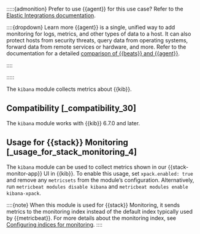 :::::{admonition} Prefer to use {{agent}} for this use case?
Refer to the [Elastic Integrations documentation](integration-docs://reference/kibana/index.md).

::::{dropdown} Learn more
{{agent}} is a single, unified way to add monitoring for logs, metrics, and other types of data to a host. It can also protect hosts from security threats, query data from operating systems, forward data from remote services or hardware, and more. Refer to the documentation for a detailed [comparison of {{beats}} and {{agent}}](docs-content://reference/fleet/index.md).

::::


:::::


The `kibana` module collects metrics about {{kib}}.


## Compatibility [_compatibility_30]

The `kibana` module works with {{kib}} 6.7.0 and later.


## Usage for {{stack}} Monitoring [_usage_for_stack_monitoring_4]

The `kibana` module can be used to collect metrics shown in our {{stack-monitor-app}} UI in {{kib}}. To enable this usage, set `xpack.enabled: true` and remove any `metricsets` from the module’s configuration. Alternatively, run `metricbeat modules disable kibana` and `metricbeat modules enable kibana-xpack`.

::::{note}
When this module is used for {{stack}} Monitoring, it sends metrics to the monitoring index instead of the default index typically used by {{metricbeat}}. For more details about the monitoring index, see [Configuring indices for monitoring](docs-content://deploy-manage/monitor/monitoring-data/configuring-data-streamsindices-for-monitoring.md).
::::
